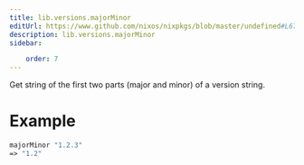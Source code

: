 ```yaml
---
title: lib.versions.majorMinor
editUrl: https://www.github.com/nixos/nixpkgs/blob/master/undefined#L67C16
description: lib.versions.majorMinor
sidebar:

    order: 7
---
```


Get string of the first two parts (major and minor)
of a version string.

# Example

```nix
majorMinor "1.2.3"
=> "1.2"
```



